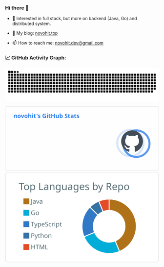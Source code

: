 <!--   my-header-img 
![header](./src/header_.png)
-->

### Hi there 👋

- 📖 Interested in full stack, but more on backend (Java, Go) and distributed system.

- 📝 My blog: [novohit.top](https://novohit.top)

- 📫 How to reach me: [novohit.dev@gmail.com](mailto:novohit.dev@gmail.com)

<!--   GitHub stats graph -->

### 📈 GitHub Activity Graph:
![novo's github activity graph](https://raw.githubusercontent.com/novohit/novohit/output/github-contribution-grid-snake.svg)

<!--
![novo's github profile detail](https://raw.githubusercontent.com/novohit/novohit/output/novohit_detail.svg)
-->

![novo's github stats](https://raw.githubusercontent.com/novohit/novohit/output/novohit_stats.svg)![novo's github stats](https://raw.githubusercontent.com/novohit/novohit/output/novohit_top_langs.svg)
